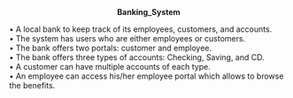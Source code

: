 <center><b> Banking_System </b></center>

•	A local bank to keep track of its employees, customers, and accounts. <br>
•	The system has users who are either employees or customers. <br>
•	The bank offers two portals: customer and employee.<br>
•	The bank offers three types of accounts: Checking, Saving, and CD. <br>
•	A customer can have multiple accounts of each type.<br>
•	An employee can access his/her employee portal which allows to browse the benefits.<br>
